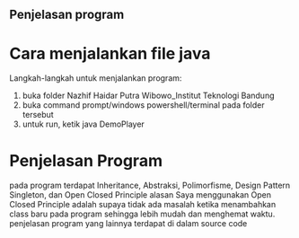 ## Penjelasan program

# Cara menjalankan file java

Langkah-langkah untuk menjalankan program:
1. buka folder Nazhif Haidar Putra Wibowo_Institut Teknologi Bandung
2. buka command prompt/windows powershell/terminal pada folder tersebut
3. untuk run, ketik java DemoPlayer

# Penjelasan Program
pada program terdapat Inheritance, Abstraksi, Polimorfisme, Design Pattern Singleton, dan Open Closed Principle
alasan Saya menggunakan Open Closed Principle adalah supaya tidak ada masalah ketika menambahkan class baru pada program sehingga lebih mudah dan menghemat waktu. penjelasan program yang lainnya terdapat di dalam source code
